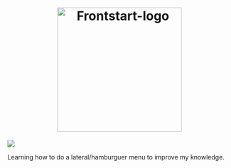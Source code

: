 <h1 align="center">
  <img alt="Frontstart-logo" title="Frontstart-logo" src="https://static-media.hotmart.com/vekMlBjJNaiwYzIVFN2xKfckH4w=/filters:format(png)/hotmart/membership_area/176aec1c-6610-4aac-a573-e9417e955452/Design%20sem%20nome%20%2823%29.png" width="280px" />
</h1>

[![](https://img.shields.io/badge/frontstart-blueviolet?style=for-the-badge)](https://hamzamohdzubair.github.io/redant/)

Learning how to do a lateral/hamburguer menu to improve my knowledge.

